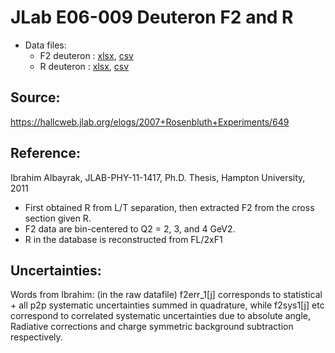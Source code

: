 # JLab E06-009 Deuteron F2 and R

* Data files: 
  * F2    deuteron : [xlsx](../dataframe/10077.xlsx), [csv](../dataframe/csv/10077.csv)   
  * R     deuteron : [xlsx](../dataframe/10071.xlsx), [csv](../dataframe/csv/10071.csv)   

## Source: 
https://hallcweb.jlab.org/elogs/2007+Rosenbluth+Experiments/649
## Reference: 
Ibrahim Albayrak, JLAB-PHY-11-1417, Ph.D. Thesis, Hampton University, 2011

* First obtained R from L/T separation, then extracted F2 from the cross section given R. 
* F2 data are bin-centered to Q2 = 2, 3, and 4 GeV2.
* R in the database is reconstructed from FL/2xF1


## Uncertainties:
Words from Ibrahim:
(in the raw datafile) f2err_1[j] corresponds to statistical + all p2p systematic uncertainties
summed in quadrature, while  f2sys1[j] etc correspond to correlated
systematic uncertainties due to absolute angle, Radiative corrections and
charge symmetric background subtraction respectively. 


